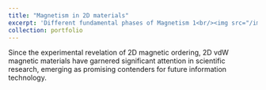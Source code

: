 ```yaml
---
title: "Magnetism in 2D materials"
excerpt: 'Different fundamental phases of Magnetism 1<br/><img src="/images/AM.png" alt="Magnetism Phases" width="100" />'
collection: portfolio
---
```


Since the experimental revelation of 2D magnetic ordering, 2D vdW magnetic materials have garnered significant attention in scientific research, emerging
as promising contenders for future information technology.
